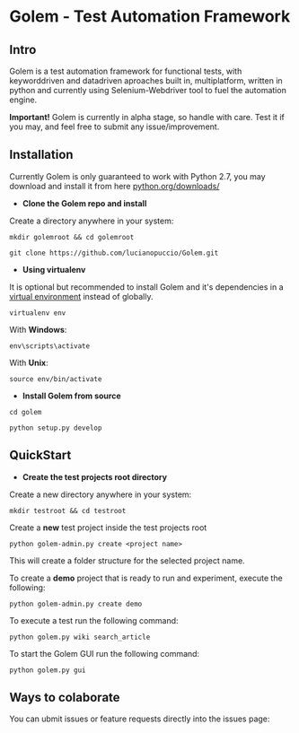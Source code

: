 Golem - Test Automation Framework
==================================================

Intro
--------------------------------------

Golem is a test automation framework for functional tests, with keyworddriven and datadriven aproaches built in, multiplatform, written in python and currently using Selenium-Webdriver tool to fuel the automation engine.

**Important!** Golem is currently in alpha stage, so handle with care. Test it if you may, and feel free to submit any issue/improvement.


Installation
--------------------------------------

Currently Golem is only guaranteed to work with Python 2.7, you may download and install it from here [python.org/downloads/](http://www.python.org/downloads/) 


 - **Clone the Golem repo and install**

Create a directory anywhere in your system:

```
mkdir golemroot && cd golemroot
```

```
git clone https://github.com/lucianopuccio/Golem.git
```


 - **Using virtualenv**

It is optional but recommended to install Golem and it's dependencies in a [virtual environment](http://www.virtualenv.org/en/latest/) instead of globally.

```
virtualenv env
```

With **Windows**:

```
env\scripts\activate
```

With **Unix**:

```
source env/bin/activate
```

 - **Install Golem from source**

```
cd golem
```

```
python setup.py develop
```

QuickStart
--------------------------------------
 - **Create the test projects root directory**

Create a new directory anywhere in your system:

```
mkdir testroot && cd testroot
```

Create a **new** test project inside the test projects root

```
python golem-admin.py create <project name>
```

This will create a folder structure for the selected project name.

To create a **demo** project that is ready to run and experiment, execute the following:

```
python golem-admin.py create demo
```

To execute a test run the following command:

```
python golem.py wiki search_article
```

To start the Golem GUI run the following command:

```
python golem.py gui
```

Ways to colaborate
---------------------------------

You can ubmit issues or feature requests directly into the issues page:

